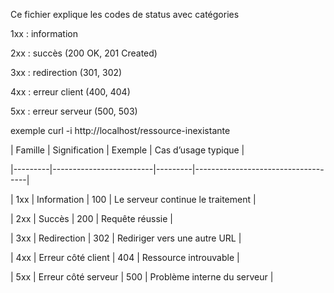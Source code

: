 Ce fichier explique les codes de status avec catégories

1xx : information



2xx : succès (200 OK, 201 Created)



3xx : redirection (301, 302)



4xx : erreur client (400, 404)



5xx : erreur serveur (500, 503)



exemple curl -i http://localhost/ressource-inexistante



| Famille | Signification           | Exemple | Cas d’usage typique                |

|---------|-------------------------|---------|------------------------------------|

| 1xx     | Information             | 100     | Le serveur continue le traitement  |

| 2xx     | Succès                  | 200     | Requête réussie                    |

| 3xx     | Redirection             | 302     | Rediriger vers une autre URL       |

| 4xx     | Erreur côté client      | 404     | Ressource introuvable              |

| 5xx     | Erreur côté serveur     | 500     | Problème interne du serveur        |

